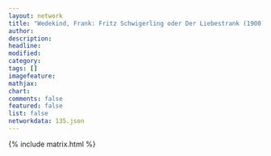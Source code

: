 ```yaml
---
layout: network
title: "Wedekind, Frank: Fritz Schwigerling oder Der Liebestrank (1900)"
author:
description:
headline:
modified:
category:
tags: []
imagefeature: 
mathjax: 
chart: 
comments: false
featured: false
list: false
networkdata: 135.json
---
```

{% include matrix.html %}

